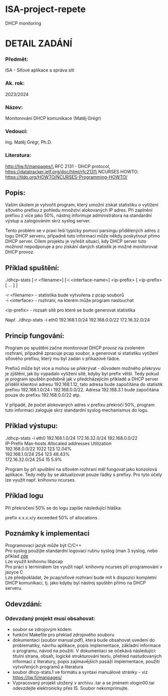 # ISA-project-repete

DHCP monitoring

# DETAIL ZADÁNÍ

### Předmět:

ISA - Síťové aplikace a správa sítí

### Ak. rok:

2023/2024

### Název:

Monitorování DHCP komunikace (Matěj Grégr)

### Vedoucí:

Ing. Matěj Grégr, Ph.D.

### Literatura:

http://liw.fi/manpages/\
RFC 2131 - DHCP protocol, https://datatracker.ietf.org/doc/html/rfc2131\
NCURSES HOWTO: https://tldp.org/HOWTO/NCURSES-Programming-HOWTO/

## Popis:

Vaším úkolem je vytvořit program, který umožní získat statistiku o vytížení síťového prefixu z pohledu množství alokovaných IP adres. Při zaplnění prefixu z více jako 50%, nástroj informuje administrátora na standardní výstup a zalogováním skrz syslog server.

Tento problém se v praxi řeší typicky pomocí parsingu přidělených adres z logu DHCP serveru, případně tuto informaci může někdy poskytnout přímo DHCP server. Cílem projektu je vyřešit situaci, kdy DHCP server tuto možnost nepodporuje a pro získání daných statistik je možné monitorovat DHCP provoz.

## Příklad spuštění:

./dhcp-stats [-r \<filename>] [-i \<interface-name>] \<ip-prefix> [ \<ip-prefix> [ ... ] ]

-r \<filename> - statistika bude vytvořena z pcap souborů\
-i \<interface> - rozhraní, na kterém může program naslouchat

\<ip-prefix> - rozsah sítě pro které se bude generovat statistika

Např.
./dhcp-stats -i eth0 192.168.1.0/24 192.168.0.0/22 172.16.32.0/24

## Princip fungování:

Program po spuštění začne monitorovat DHCP provoz na zvoleném rozhraní, případně zpracuje pcap soubor, a generovat si statistiku vytížení síťového prefixu, který mu byl zadán v příkazové řádce.

Prefixů může být více a mohou se překrývat - důvodem možného překryvu je zjištění, jak by vypadalo vytížení sítě, kdyby byl prefix větší. Tedy pokud je program spuštěn podobně jak v předcházejícím příkladě a DHCP server přidělil klientovi adresu 192.168.1.12, tato adresa bude započítána do statistik prefixu 192.168.1.0/24 i 192.168.0.0/22. Adresa 192.168.3.1 bude započítána pouze do prefixu 192.168.0.0/22 atp.

V případě, že počet alokovaných adres v prefixu překročí 50%, program tuto informaci zaloguje skrz standardní syslog mechanismus do logu.

## Příklad výstupu:

./dhcp-stats -i eth0 192.168.1.0/24 172.16.32.0/24 192.168.0.0/22\
IP-Prefix Max-hosts Allocated addresses Utilization\
192.168.0.0/22 1022 123 12.04%\
192.168.1.0/24 254 123 48.43%\
172.16.32.0/24 254 15 5.9%

Program by při spuštění na síťovém rozhraní měl fungovat jako konzolová aplikace. Tedy měly by se aktualizovat pouze řádky s prefixy. Pro tyto účely lze využít např. knihovnu ncurses.

## Příklad logu

Při překročení 50% se do logu zapíše následující hláška:

prefix x.x.x.x/y exceeded 50% of allocations .

## Poznámky k implementaci

Programovací jazyk může být C/C++\
Pro syslog použijte standardní logovací rutinu syslog (man 3 syslog, nebo příklad [zde](https://www.gnu.org/software/libc/manual/html_node/Syslog-Example.html)\
Lze využít knihovnu libpcap\
Pro práci s terminálem lze využít např. knihovny ncurses při programování v jazyce C\
Lze předpokládat, že pcap/síťové rozhraní bude mít k dispozici kompletní DHCP komunikaci, tj. jako kdyby byl nástroj spuštěn přímo na DHCP serveru.

## Odevzdání:

### Odevzdaný projekt musí obsahovat:

- soubor se zdrojovým kódem
- funkční Makefile pro překlad zdrojového souboru
- dokumentaci (soubor manual.pdf), která bude obsahovat uvedení do problematiky, návrhu aplikace, popis implementace, základní informace o programu, návod na použití. V dokumentaci se očekává následující: titulní strana, obsah, logické strukturování textu, přehled nastudovaných informací z literatury, popis zajímavějších pasáží implementace, použití vytvořených programů a literatura
- soubor dhcp-stats.1 ve formátu a syntaxi manuálové stránky - viz https://liw.fi/manpages/
- Vypracovaný projekt uložený v archívu .tar a se jménem xlogin00.tar odevzdejte elektronicky přes IS. Soubor nekomprimujte.
